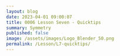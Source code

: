 ```yaml
---
layout: blog
date: 2023-04-01 09:00:07
title: 0006 Lesson Seven - Quicktips
summary: Symmetry
published: false
image: /assets/images/Logo_Blender_50.png
permalink: /Lesson/L7-quicktips/
---
```


<script src="https://gist.github.com/urbanistica/ec1bfddfb8927a24585285b608eb78ab.js"></script>